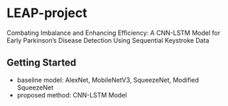 # LEAP-project

Combating Imbalance and Enhancing Efficiency: A CNN-LSTM Model for Early Parkinson’s Disease Detection Using Sequential Keystroke Data

## Getting Started
* baseline model: AlexNet, MobileNetV3, SqueezeNet, Modified SqueezeNet
* proposed method: CNN-LSTM Model
